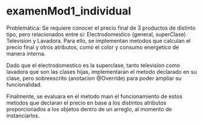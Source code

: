 # examenMod1_individual

Problemática: Se requiere conocer el precio final de 3 productos de distinto tipo, 
pero relacionados entre si: Electrodomestico (general, superClase) Television y 
Lavadora. 
Para ello, se implementan metodos que calculan el precio final y otros atributos, 
como el color y consumo energetico de manera interna. 

Dado que el electrodomestico es la superclase, tanto television como lavadora
que son las clases hijas, implementaran el metodo declarado en su clase, pero
sobreescrito (anotacion @Override) para poder ampliar su funcionalidad. 

Finalmente, se evaluara en el metodo main el funcionamiento de estos metodos
que declaran el precio en base a los distintos atributos proporcionados a los
objetos dentro de un arreglo, al momento de instanciarlos. 
